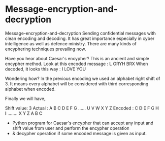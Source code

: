 # Message-encryption-and-decryption
Message-encryption-and-decryption
Sending confidential messages with clean encoding and decoding.
It has great importance especially in cyber intelligence as well as defence ministry. There are many kinds of encyphering techniques prevailing now. 


 Have you hear about Caesar's encypher?
This is an ancient and simple encypher method. 
 Look at this encoded message  : L ORYH BRX 
When decoded, it looks this way : I LOVE YOU 


Wondering how?
In the previous encoding we used an alphabet right shift of 3. 
It means every alphabet will be considered with third corresponding alphabet when encoded. 


Finally we will have,

Shift value: 3 
Actual     : A B C D E F G ...... U V W X Y Z 
Encoded : C D E F G H I ........ X Y Z A B C 

* Python program for Caesar's encypher that can accept any input and shift value from user and perform the encypher operation
* & decypher operation if some encoded message is given as input.

